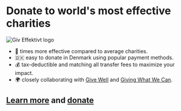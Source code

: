# Donate to world's most effective charities

![Giv Effektivt logo](https://github.com/giveffektivt/.github/assets/1177900/a247464c-ca95-4aad-b9a9-c4f8e62f0f2a)

- 💯 times more effective compared to average charities.
- 🇩🇰 easy to donate in Denmark using popular payment methods.
- 💰 tax-deductible and matching all transfer fees to maximize your impact.
- 🌍 closely collaborating with [Give Well](https://www.givewell.org/) and [Giving What We Can](https://www.givingwhatwecan.org/).

## [Learn more](https://giveffektivt.dk) and [donate](https://giveffektivt.dk/#stot)
